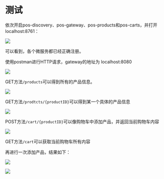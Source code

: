 # 测试

依次开启pos-discovery、pos-gateway、pos-products和pos-carts，并打开 localhost:8761：

![](https://www.png8.com/imgs/2022/04/23/5bcac874eb5713bc.png)

可以看到，各个微服务都已经正确注册。

使用postman进行HTTP请求，gateway的地址为 localhost:8080

![](https://www.png8.com/imgs/2022/04/23/42fee03a89cd8027.png)

GET方法`/products`可以得到所有的产品信息。

![](https://www.png8.com/imgs/2022/04/23/3a76c48995438cbb.png)

GET方法`/prodtcts/{productID}`可以得到某一个具体的产品信息

![](https://www.png8.com/imgs/2022/04/23/285c6b78a54c1a9c.png)

POST方法`/cart/{productID}`可以像购物车中添加产品，并返回当前购物车内容

![](https://www.png8.com/imgs/2022/04/23/00a063ce836d3e15.png)

GET方法`/cart`可以获取当前购物车所有内容

再进行一次添加产品，结果如下：

![](https://www.png8.com/imgs/2022/04/23/c8961fa25c078519.png)

![](https://www.png8.com/imgs/2022/04/23/29ba084cf3827294.png)

